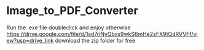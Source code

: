 ﻿# Image_to_PDF_Converter
 Run the .exe file doubleclick and enjoy
otherwise 
https://drive.google.com/file/d/1sd7riNyQbxs9wkS6mHe2zFX9tQdRVVFf/view?usp=drive_link
download the zip folder for free

